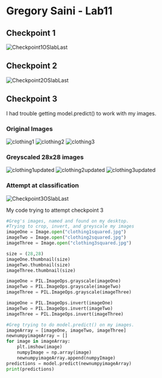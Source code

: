 # Gregory Saini - Lab11

## Checkpoint 1
![Checkpoint1OSlabLast](https://user-images.githubusercontent.com/17090994/56074105-dc9a3e00-5d7a-11e9-9fe6-19b78d94f5c2.PNG)


## Checkpoint 2
![Checkpoint2OSlabLast](https://user-images.githubusercontent.com/17090994/56074136-43b7f280-5d7b-11e9-8739-2374473fad4b.PNG)


## Checkpoint 3
I had trouble getting model.predict() to work with my images.

### Original Images
![clothing1](https://user-images.githubusercontent.com/17090994/56074153-7d88f900-5d7b-11e9-98f6-2cfbc42b33ad.jpg)
![clothing2](https://user-images.githubusercontent.com/17090994/56074154-7d88f900-5d7b-11e9-81e2-a1d9165b8bef.jpg)
![clothing3](https://user-images.githubusercontent.com/17090994/56074155-7d88f900-5d7b-11e9-9a53-a1e022f46d70.jpg)

### Greyscaled 28x28 images
![clothing1updated](https://user-images.githubusercontent.com/17090994/56074166-ac06d400-5d7b-11e9-80bb-3bd7d7d26a87.jpg)
![clothing2updated](https://user-images.githubusercontent.com/17090994/56074167-ac06d400-5d7b-11e9-864c-ec8c919df5a9.jpg)
![clothing3updated](https://user-images.githubusercontent.com/17090994/56074168-ac06d400-5d7b-11e9-900e-3bf8c075c290.jpg)

### Attempt at classification
![Checkpoint3OSlabLast](https://user-images.githubusercontent.com/17090994/56074181-ea03f800-5d7b-11e9-8521-aa6a127eb0d9.PNG)

My code trying to attempt checkpoint 3
```python
#Greg's images, named and found on my desktop.
#Trying to crop, invert, and greyscale my images
imageOne = Image.open("clothing1squared.jpg")
imageTwo = Image.open("clothing2squared.jpg")
imageThree = Image.open("clothing3squared.jpg")

size = (28,28)
imageOne.thumbnail(size)
imageTwo.thumbnail(size)
imageThree.thumbnail(size)

imageOne = PIL.ImageOps.grayscale(imageOne)
imageTwo = PIL.ImageOps.grayscale(imageTwo)
imageThree = PIL.ImageOps.grayscale(imageThree)

imageOne = PIL.ImageOps.invert(imageOne)
imageTwo = PIL.ImageOps.invert(imageTwo)
imageThree = PIL.ImageOps.invert(imageThree)

#Greg trying to do model.predict() on my images.
imageArray = [imageOne, imageTwo, imageThree]
newnumpyimageArray = []
for image in imageArray:
    plt.imshow(image)
    numpyImage = np.array(image)
    newnumpyimageArray.append(numpyImage)
predictions = model.predict(newnumpyimageArray)
print(predictions)
```